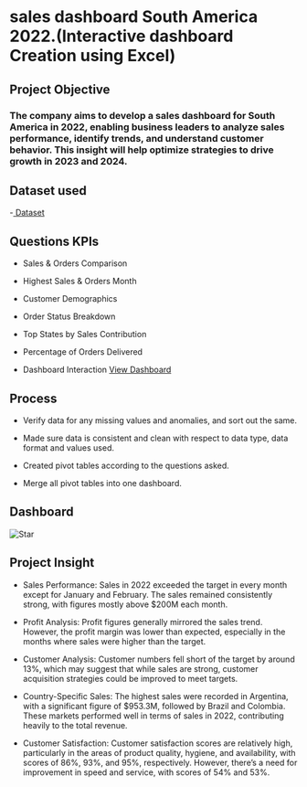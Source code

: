 <h1> sales dashboard South America 2022.(Interactive dashboard Creation using Excel)</h1>

<h2>Project Objective </h2>

<h3>The company aims to develop a sales dashboard for South America in 2022, enabling business leaders to analyze sales performance, identify trends, and understand customer behavior. This insight will help optimize strategies to drive growth in 2023 and 2024.</h3>

<h2> Dataset used </h2>
-<a href="https://github.com/SelvaTharsan/Data-Analysis-Dashboard/blob/main/START-Dashboard.xlsx"> Dataset </a>
<h2>Questions KPIs </h2>

- Sales & Orders Comparison<br>

- Highest Sales & Orders Month<br>

- Customer Demographics<br>

- Order Status Breakdown<br>

- Top States by Sales Contribution<br>

- Percentage of Orders Delivered<br>

- Dashboard Interaction <a href="https://github.com/SelvaTharsan/Data-Analysis-Dashboard/blob/main/Star.png">View Dashboard</a>

<h2> Process </h2>

- Verify data for any missing values and anomalies, and sort out the same.

- Made sure data is consistent and clean with respect to data type, data format and values used.

- Created pivot tables according to the questions asked.

- Merge all pivot tables into one dashboard.

<h2>Dashboard</h2>

![Star](https://github.com/user-attachments/assets/9b6e936d-a36c-478e-b222-d3bcbcc2513a)


<h2>Project Insight</h2>

- Sales Performance: Sales in 2022 exceeded the target in every month except for January and February. The sales remained consistently strong, with figures mostly above $200M each month.

- Profit Analysis: Profit figures generally mirrored the sales trend. However, the profit margin was lower than expected, especially in the months where sales were higher than the target.

- Customer Analysis: Customer numbers fell short of the target by around 13%, which may suggest that while sales are strong, customer acquisition strategies could be improved to meet targets.
  
- Country-Specific Sales: The highest sales were recorded in Argentina, with a significant figure of $953.3M, followed by Brazil and Colombia. These markets performed well in terms of sales in 2022, contributing heavily to the total revenue.
  
- Customer Satisfaction: Customer satisfaction scores are relatively high, particularly in the areas of product quality, hygiene, and availability, with scores of 86%, 93%, and 95%, respectively. However, there’s a need for improvement in speed and service, with scores of 54% and 53%.

